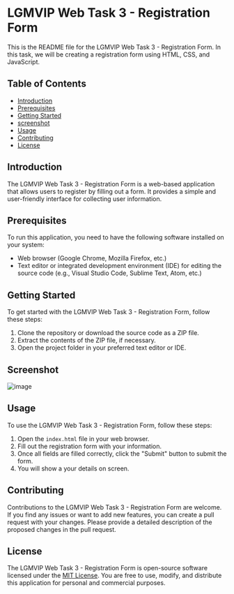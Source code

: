 # LGMVIP Web Task 3 - Registration Form

This is the README file for the LGMVIP Web Task 3 - Registration Form. In this task, we will be creating a registration form using HTML, CSS, and JavaScript.

## Table of Contents
- [Introduction](#introduction)
- [Prerequisites](#prerequisites)
- [Getting Started](#getting-started)
- [screenshot](#screenshot)
- [Usage](#usage)
- [Contributing](#contributing)
- [License](#license)

## Introduction
The LGMVIP Web Task 3 - Registration Form is a web-based application that allows users to register by filling out a form. It provides a simple and user-friendly interface for collecting user information.

## Prerequisites
To run this application, you need to have the following software installed on your system:
- Web browser (Google Chrome, Mozilla Firefox, etc.)
- Text editor or integrated development environment (IDE) for editing the source code (e.g., Visual Studio Code, Sublime Text, Atom, etc.)

## Getting Started
To get started with the LGMVIP Web Task 3 - Registration Form, follow these steps:
1. Clone the repository or download the source code as a ZIP file.
2. Extract the contents of the ZIP file, if necessary.
3. Open the project folder in your preferred text editor or IDE.

## Screenshot
![image](https://github.com/atharvnaik07/LGMVIP-Web-Task_3-Registration_form/assets/114814921/14667aa4-2530-4c6f-be6c-0c4e86e2122e)

## Usage
To use the LGMVIP Web Task 3 - Registration Form, follow these steps:
1. Open the `index.html` file in your web browser.
2. Fill out the registration form with your information.
3. Once all fields are filled correctly, click the "Submit" button to submit the form.
4. You will show a your details on screen.

## Contributing
Contributions to the LGMVIP Web Task 3 - Registration Form are welcome. If you find any issues or want to add new features, you can create a pull request with your changes. Please provide a detailed description of the proposed changes in the pull request.

## License
The LGMVIP Web Task 3 - Registration Form is open-source software licensed under the [MIT License](LICENSE). You are free to use, modify, and distribute this application for personal and commercial purposes.
